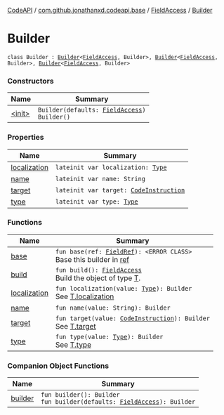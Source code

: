 [CodeAPI](../../../index.md) / [com.github.jonathanxd.codeapi.base](../../index.md) / [FieldAccess](../index.md) / [Builder](.)

# Builder

`class Builder : `[`Builder`](../../-accessor/-builder/index.md)`<`[`FieldAccess`](../index.md)`, Builder>, `[`Builder`](../../-typed/-builder/index.md)`<`[`FieldAccess`](../index.md)`, Builder>, `[`Builder`](../../-named/-builder/index.md)`<`[`FieldAccess`](../index.md)`, Builder>`

### Constructors

| Name | Summary |
|---|---|
| [&lt;init&gt;](-init-.md) | `Builder(defaults: `[`FieldAccess`](../index.md)`)`<br>`Builder()` |

### Properties

| Name | Summary |
|---|---|
| [localization](localization.md) | `lateinit var localization: `[`Type`](http://docs.oracle.com/javase/6/docs/api/java/lang/reflect/Type.html) |
| [name](name.md) | `lateinit var name: String` |
| [target](target.md) | `lateinit var target: `[`CodeInstruction`](../../../com.github.jonathanxd.codeapi/-code-instruction.md) |
| [type](type.md) | `lateinit var type: `[`Type`](http://docs.oracle.com/javase/6/docs/api/java/lang/reflect/Type.html) |

### Functions

| Name | Summary |
|---|---|
| [base](base.md) | `fun base(ref: `[`FieldRef`](../../../com.github.jonathanxd.codeapi.common/-field-ref/index.md)`): <ERROR CLASS>`<br>Base this builder in [ref](base.md#com.github.jonathanxd.codeapi.base.FieldAccess.Builder$base(com.github.jonathanxd.codeapi.common.FieldRef)/ref) |
| [build](build.md) | `fun build(): `[`FieldAccess`](../index.md)<br>Build the object of type [T](#). |
| [localization](localization.md) | `fun localization(value: `[`Type`](http://docs.oracle.com/javase/6/docs/api/java/lang/reflect/Type.html)`): Builder`<br>See [T.localization](#) |
| [name](name.md) | `fun name(value: String): Builder` |
| [target](target.md) | `fun target(value: `[`CodeInstruction`](../../../com.github.jonathanxd.codeapi/-code-instruction.md)`): Builder`<br>See [T.target](#) |
| [type](type.md) | `fun type(value: `[`Type`](http://docs.oracle.com/javase/6/docs/api/java/lang/reflect/Type.html)`): Builder`<br>See [T.type](#) |

### Companion Object Functions

| Name | Summary |
|---|---|
| [builder](builder.md) | `fun builder(): Builder`<br>`fun builder(defaults: `[`FieldAccess`](../index.md)`): Builder` |
